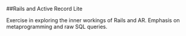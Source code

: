 ##Rails and Active Record Lite

Exercise in exploring the inner workings of Rails and AR.
Emphasis on metaprogramming and raw SQL queries.
